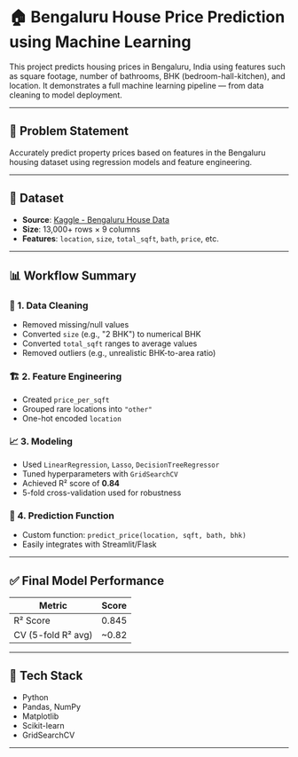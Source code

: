 # 🏠 Bengaluru House Price Prediction using Machine Learning

This project predicts housing prices in Bengaluru, India using features such as square footage, number of bathrooms, BHK (bedroom-hall-kitchen), and location. It demonstrates a full machine learning pipeline — from data cleaning to model deployment.

---

## 📌 Problem Statement

Accurately predict property prices based on features in the Bengaluru housing dataset using regression models and feature engineering.

---

## 📂 Dataset

- **Source**: [Kaggle - Bengaluru House Data](https://www.kaggle.com/datasets/amitabhajoy/bengaluru-house-price-data)
- **Size**: 13,000+ rows × 9 columns
- **Features**: `location`, `size`, `total_sqft`, `bath`, `price`, etc.

---

## 📊 Workflow Summary

### 🧹 1. Data Cleaning
- Removed missing/null values
- Converted `size` (e.g., "2 BHK") to numerical BHK
- Converted `total_sqft` ranges to average values
- Removed outliers (e.g., unrealistic BHK-to-area ratio)

### 🏗️ 2. Feature Engineering
- Created `price_per_sqft`
- Grouped rare locations into `"other"`
- One-hot encoded `location`

### 📈 3. Modeling
- Used `LinearRegression`, `Lasso`, `DecisionTreeRegressor`
- Tuned hyperparameters with `GridSearchCV`
- Achieved R² score of **0.84**
- 5-fold cross-validation used for robustness

### 🧠 4. Prediction Function
- Custom function: `predict_price(location, sqft, bath, bhk)`
- Easily integrates with Streamlit/Flask

---

## ✅ Final Model Performance

| Metric            | Score   |
|-------------------|---------|
| R² Score          | 0.845   |
| CV (5-fold R² avg)| ~0.82   |

---

## 🧪 Tech Stack

- Python
- Pandas, NumPy
- Matplotlib
- Scikit-learn
- GridSearchCV

---

